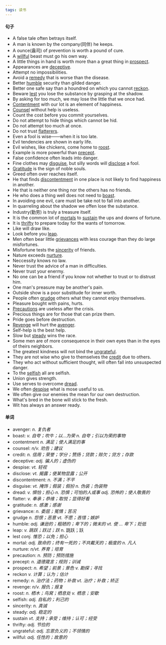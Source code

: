 ```yaml
---
tags: 读书
---
```


#### 句子

* A false tale often betrays itself.
* A man is known by the company(同伴) he keeps.
* A ounce(盎司) of prevention is worth a pound of cure.
* A <u>willful</u> beast must go his own way.
* A little things in hand is worth more than a great thing in <u>prospect</u>.
* Appearances are <u>deceptive</u>.
* Attempt no impossibilities.
* Avoid a <u>remedy</u> that is worse than the disease.
* Better <u>humble</u> security than gilded danger.
* Better one safe say than a houndred on which you cannot <u>reckon</u>.
* Beware <u>lest</u> you lose the substance by grasping at the shadow.
* By asking for too much, we may lose the little that we once had.
* <u>Contentment</u> with our lot is an element of happiness.
* <u>Counsel</u> without help is useless.
* Count the cost before you commit yourselves.
* Do not attempt to hide things which cannot be hid.
* Do not attempt too much at once.
* Do not trust <u>flatterers</u>.
* Even a fool is wise——when it is too late.
* Evil tendencies are shown in early life.
* Evil wishes, like chickens, come home to <u>roost</u>.
* Example is more powerful than <u>precept</u>.
* False confidence often leads into danger.
* Fine clothes may <u>disguise</u>, but silly words will <u>disclose</u> a fool.
* <u>Gratitude</u> is the sign of noble souls.
* Greed often over reaches itself.
* He that finds <u>discontentment</u> in one place is not likely to find happiness in another.
* He that is neither one thing nor the others has no friends.
* He who does a thing well does not need to <u>boast</u>.
* In avoiding one evil, care must be take not to fall into another.
* In quarreling about the shadow we offen lose the substance.
* Industry(勤劳) is truly a treasure itself.
* It is the common lot of <u>mortals</u> to <u>sustain</u> the ups and downs of fortune.
* It is <u>thrifty</u> to prepare today for the wants of tomorrow.
* Like will draw like.
* Look before you <u>leap</u>.
* Men often bear little <u>grievances</u> with less courage than they do large misfortunes.
* Misfortune tests the <u>sincerity</u> of friends.
* Nature exceeds <u>nurture</u>.
* Neccessity knows no law.
* Never trust the advice of a man in difficulties.
* Never trust your enermy.
* No one can be a friend if you  know not whether to trust or to distrust him.
* One man's preasure may be another's pain.
* Outside show is a poor substitude for inner worth.
* People often <u>grudge</u> others what they cannot enjoy themselves.
* Pleasure bought with pains, hurts.
* <u>Precautions</u> are useless after the crisis.
* Precious things are for those that can prize them.
* Pride goes before destruction.
* <u>Revenge</u> will hurt the <u>avenger</u>.
* Self-help is the best help.
* Slow but <u>steady</u> wins the race.
* Some men are of more consequence in their own eyes than in the eyes of theirs neighbors.
* The greatest kindness will not bind the <u>ungrateful</u>.
* They are not wise who give to themselves the <u>credit</u> due to others.
* They who act without sufficient thought, will often fall into unsuspected danger.
* To the <u>selfish</u> all are selfish.
* Union gives strength.
* Use serves to overcome <u>dread</u>.
* We often <u>despise</u> what is mose useful to us.
* We often give our enemies the mean for our own destruction.
* What's bred in the bone will stick to the fresh.
* Wit has always an answer ready.



#### 单词

* avenger: *n. 复仇者*
* boast: *v. 自夸；吹牛；以...为荣 n. 自夸；引以为荣的事物*
* contentment *n. 满足；使人满足的事*
* counsel: *n/v. 劝告；建议*
* credit: *n. 信用；荣誉；学分；赞扬；贷款；赊欠；贷方；存款*
* deceptive:  *adj. 骗人的；虚伪的*
* despise: *vt. 轻视*
* disclose: *vt. 揭露；使某物显露；公开*
* discontentment: *n. 不满；不平*
* disguise: *vt. 掩饰；假装；假扮 n. 伪装；伪装物*
* dread: *v. 惧怕；担心 n. 恐惧；可怕的人或事 adj. 恐怖的；使人敬畏的*
* flatter: *v. 奉承；恭维；取悦；显得好看*
* gratitude: *n. 感激；感谢*
* grievance: *n. 委屈；冤情；苦况*
* grudge *n. 怨恨；恶意 vt. 不愿；吝惜；嫉妒*
* humble: *adj. 谦逊的；粗陋的；卑下的；微末的 vt. 使 ... 卑下；贬低*
* leap: *v. 跳跃；跃过；跃*
  n. 跳跃；跃
* lest *conj. 惟恐；以免；担心*
* mortal: *adj. 致命的；终有一死的；不共戴天的；极度的 n. 凡人*
* nurture: *n/vt. 养育；培育*
* precaution: *n. 预防；预防措施*
* precept: *n. 道德箴言；规则；训诫*
* prospect: *n. 希望；前景；景色 v. 勘探；寻找*
* reckon *v. 计算；认为；估计*
* remedy: *n. 治疗法；药物；补救 vt. 治疗；补救；矫正*
* revenge: *n/v. 报仇；报复*
* roost: *n. 栖木；鸟窝；栖息处 v. 栖息；安歇*
* selfish: *adj. 自私的；利己的*
* sincerity: *n. 真诚*
* steady: *adj. 稳定的*
* sustain *vt. 支持；承受；维持；认可；经受*
* thrifty: *adj. 节俭的*
* ungrateful: *adj. 忘恩负义的；不领情的*
* willful: *adj. 任性的；故意的*